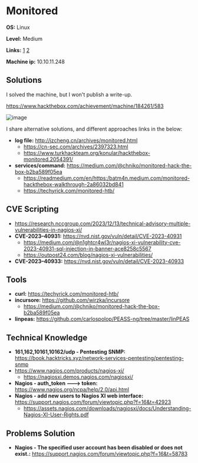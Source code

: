 # Monitored

**OS:** Linux

**Level:** Medium

**Links:** [1](https://www.hackthebox.com/machines/Monitored)  [2](https://app.hackthebox.com/machines/Monitored)

**Machine ip:** 10.10.11.248


## Solutions
I solved the machine, but I won't publish a write-up. 

https://www.hackthebox.com/achievement/machine/184261/583

![image](https://github.com/h4md153v63n/CTFs/assets/5091265/9305dbb8-2a3b-4fd0-a5d2-7a9163b17b34)

I share alternative solutions, and different approaches links in the below:
+ **log file:** http://jzcheng.cn/archives/monitored.html
  + https://cn-sec.com/archives/2397323.html
  + https://www.turkhackteam.org/konular/hackthebox-monitored.2054391/
+ **services/command:** https://medium.com/@chniko/monitored-hack-the-box-b2ba589f05ea
  + https://readmedium.com/en/https:/batm4n.medium.com/monitored-hackthebox-walkthrough-2a86032bd841
  + https://techyrick.com/monitored-htb/


## CVE Scripting
+ https://research.nccgroup.com/2023/12/13/technical-advisory-multiple-vulnerabilities-in-nagios-xi/
+ **CVE-2023–40931:** https://nvd.nist.gov/vuln/detail/CVE-2023-40931
  + https://medium.com/@n1ghtcr4wl3r/nagios-xi-vulnerability-cve-2023-40931-sql-injection-in-banner-ace8258c5567
  + https://outpost24.com/blog/nagios-xi-vulnerabilities/
+ **CVE-2023–40933:** https://nvd.nist.gov/vuln/detail/CVE-2023-40933


## Tools
+ **curl:** https://techyrick.com/monitored-htb/
+ **incursore:** https://github.com/wirzka/incursore
  + https://medium.com/@chniko/monitored-hack-the-box-b2ba589f05ea
+ **linpeas:** https://github.com/carlospolop/PEASS-ng/tree/master/linPEAS


## Technical Knowledge
+ **161,162,10161,10162/udp - Pentesting SNMP:** https://book.hacktricks.xyz/network-services-pentesting/pentesting-snmp
+ https://www.nagios.com/products/nagios-xi/
  + https://nagiosxi.demos.nagios.com/nagiosxi/
+ **Nagios - auth_token ---> token:** https://www.nagios.org/ncpa/help/2.0/api.html
+ **Nagios - add new users to Nagios XI web interface:** https://support.nagios.com/forum/viewtopic.php?f=16&t=42923
  + https://assets.nagios.com/downloads/nagiosxi/docs/Understanding-Nagios-XI-User-Rights.pdf


## Problems Solution
+ **Nagios - The specified user account has been disabled or does not exist.:** https://support.nagios.com/forum/viewtopic.php?f=16&t=58783
